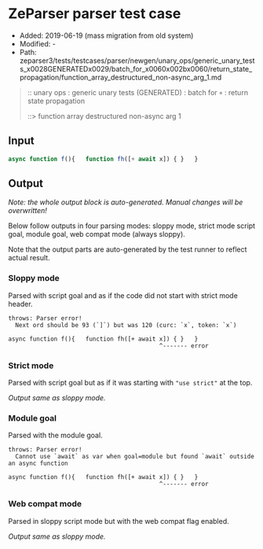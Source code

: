 # ZeParser parser test case

- Added: 2019-06-19 (mass migration from old system)
- Modified: -
- Path: zeparser3/tests/testcases/parser/newgen/unary_ops/generic_unary_tests_x0028GENERATEDx0029/batch_for_x0060x002bx0060/return_state_propagation/function_array_destructured_non-async_arg_1.md

> :: unary ops : generic unary tests (GENERATED) : batch for `+` : return state propagation
>
> ::> function array destructured non-async arg 1

## Input

`````js
async function f(){   function fh([+ await x]) { }   }
`````

## Output

_Note: the whole output block is auto-generated. Manual changes will be overwritten!_

Below follow outputs in four parsing modes: sloppy mode, strict mode script goal, module goal, web compat mode (always sloppy).

Note that the output parts are auto-generated by the test runner to reflect actual result.

### Sloppy mode

Parsed with script goal and as if the code did not start with strict mode header.

`````
throws: Parser error!
  Next ord should be 93 (`]`) but was 120 (curc: `x`, token: `x`)

async function f(){   function fh([+ await x]) { }   }
                                           ^------- error
`````

### Strict mode

Parsed with script goal but as if it was starting with `"use strict"` at the top.

_Output same as sloppy mode._

### Module goal

Parsed with the module goal.

`````
throws: Parser error!
  Cannot use `await` as var when goal=module but found `await` outside an async function

async function f(){   function fh([+ await x]) { }   }
                                           ^------- error
`````


### Web compat mode

Parsed in sloppy script mode but with the web compat flag enabled.

_Output same as sloppy mode._
